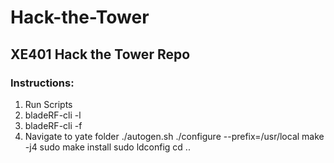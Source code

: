 # Hack-the-Tower
## XE401 Hack the Tower Repo
### Instructions:
1. Run Scripts
2. bladeRF-cli -l <path to fpga>
3. bladeRF-cli -f <load firmware>
4. Navigate to yate folder 
./autogen.sh
./configure --prefix=/usr/local
make -j4
sudo make install
sudo ldconfig
cd ..